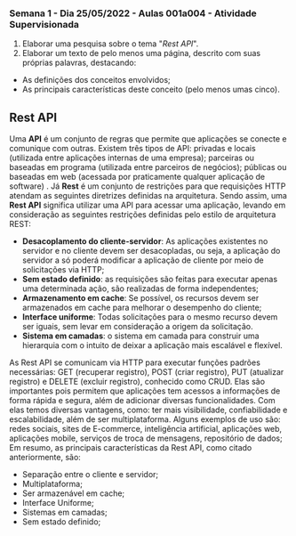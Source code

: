 ### Semana 1 - Dia 25/05/2022 - Aulas 001a004 - Atividade Supervisionada


1. Elaborar uma pesquisa sobre o tema "_Rest API_".
2. Elaborar um texto de pelo menos uma página, descrito com suas próprias palavras, destacando:
* As definições dos conceitos envolvidos;
* As principais características deste conceito (pelo menos umas cinco).



## **Rest API**

Uma **API** é um conjunto de regras que permite que aplicações se conecte e comunique com outras. Existem três tipos de API: privadas e locais (utilizada entre aplicações internas de uma empresa); parceiras ou baseadas em programa (utilizada entre parceiros de negócios); públicas ou baseadas em web (acessada por praticamente qualquer aplicação de software) .
Já **Rest** é um conjunto de restrições para que requisições HTTP atendam as seguintes diretrizes definidas na arquitetura. Sendo assim, uma **Rest API** significa utilizar uma API para acessar uma aplicação, levando em consideração as seguintes restrições definidas pelo estilo de arquitetura REST:
* **Desacoplamento do cliente-servidor**: As aplicações existentes no servidor e no cliente devem ser desacopladas, ou seja, a aplicação do servidor a só poderá modificar a aplicação de cliente por meio de solicitações via HTTP;
* **Sem estado definido**: as requisições são feitas para executar apenas uma determinada ação, são realizadas de forma independentes;
* **Armazenamento em cache**: Se possível, os recursos devem ser armazenados em cache para melhorar o desempenho do cliente;
* **Interface uniforme**: Todas solicitações para o mesmo recurso devem ser iguais, sem levar em consideração a origem da solicitação.
* **Sistema em camadas**: o sistema em camada para construir uma hierarquia com o intuito de deixar a aplicação mais escalável e flexível.

As Rest API se comunicam via HTTP para executar funções padrões necessárias: GET (recuperar registro), POST (criar registro), PUT (atualizar registro) e DELETE (excluir registro), conhecido como CRUD. 
Elas são importantes pois permitem que aplicações tem acessos a informações de forma rápida e segura, além de adicionar diversas funcionalidades. Com elas temos diversas vantagens, como: ter mais visibilidade, confiabilidade e escalabilidade, além de ser multiplataforma. Alguns exemplos de uso são: redes sociais, sites de E-commerce, inteligência artificial, aplicações web, aplicações mobile, serviços de troca de mensagens, repositório de dados;
Em resumo, as principais características da Rest API, como citado anteriormente, são: 
* Separação entre o cliente e servidor;
* Multiplataforma;
* Ser armazenável em cache;
* Interface Uniforme;
* Sistemas em camadas;
* Sem estado definido;


